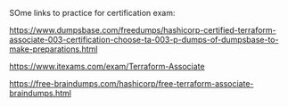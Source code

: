 SOme links to practice for certification exam:

https://www.dumpsbase.com/freedumps/hashicorp-certified-terraform-associate-003-certification-choose-ta-003-p-dumps-of-dumpsbase-to-make-preparations.html

https://www.itexams.com/exam/Terraform-Associate

https://free-braindumps.com/hashicorp/free-terraform-associate-braindumps.html

